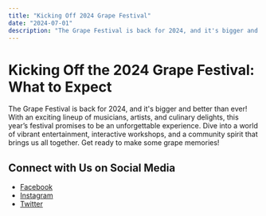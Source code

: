 ```yaml
---
title: "Kicking Off 2024 Grape Festival"
date: "2024-07-01"
description: "The Grape Festival is back for 2024, and it's bigger and better than ever! With an exciting lineup of musicians, artists, and culinary delights, this year’s festival promises to be an unforgettable experience. Dive into a world of vibrant entertainment, interactive workshops, and a community spirit that brings us all together. Get ready to make some grape memories!"
---
```


# Kicking Off the 2024 Grape Festival: What to Expect

The Grape Festival is back for 2024, and it's bigger and better than ever! With an exciting lineup of musicians, artists, and culinary delights, this year’s festival promises to be an unforgettable experience. Dive into a world of vibrant entertainment, interactive workshops, and a community spirit that brings us all together. Get ready to make some grape memories!

## Connect with Us on Social Media 

- [Facebook](https://www.facebook.com/)
- [Instagram](https://www.instagram.com/)
- [Twitter](https://twitter.com/)
